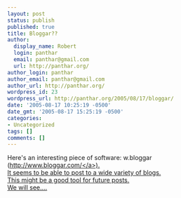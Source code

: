 ```yaml
---
layout: post
status: publish
published: true
title: Bloggar??
author:
  display_name: Robert
  login: panthar
  email: panthar@gmail.com
  url: http://panthar.org/
author_login: panthar
author_email: panthar@gmail.com
author_url: http://panthar.org/
wordpress_id: 23
wordpress_url: http://panthar.org/2005/08/17/bloggar/
date: '2005-08-17 10:25:19 -0500'
date_gmt: '2005-08-17 15:25:19 -0500'
categories:
- Uncategorized
tags: []
comments: []
---
```

<p>Here's an interesting piece of software: w.bloggar (<a href="http:&#47;&#47;www.bloggar.com">http:&#47;&#47;www.bloggar.com&#47;<&#47;a>).<br />
It seems to be able to post to a wide variety of blogs.<br />
This might be a good tool for future posts.<br />
We will see....</p>
